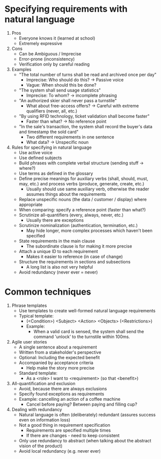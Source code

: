 # Specifying requirements with natural language
1. Pros
    - Everyone knows it (learned at school)
    - Extremely expressive
1. Cons
    - Can be Ambiguous / Imprecise
    - Error-prone (inconsistency)
    - Verification only by careful reading
1. Examples
    - "The total number of turns shall be read and archived once per day"
        * Imprecise: Who should do this? -> Passive voice
        * Vague: When should this be done?
    - "The system shall send usage statistics"
        * Imprecise: To whom? -> incomplete phrasing
    - "An authorized skier shall never pass a turnstile"
        * What about free-access offers? -> Careful with extreme qualifiers (never, all, etc.)
    - "By using RFID technology, ticket validation shall become faster"
        * Faster than what? -> No reference point
    - "In the sale's transaction, the system shall record the buyer's data and timestamp the sold card"
        * Two different requirements in one sentence
        * What data? -> Unspecific noun
1. Rules for specifying in natural language
    - Use active voice
    - Use defined subjects
    - Build phrases with complete verbal structure (sending stuff -> where?)
    - Use terms as defined in the glossary
    - Define precise meanings for auxiliary verbs (shall, should, must, may, etc.) and process verbs (produce, generate, create, etc.)
        * Usually should use same auxiliary verb, otherwise the reader assumes things about the requirements
    - Replace unspecific nouns (the data / customer / display) where appropriate
    - When comparing: specify a reference point (faster than what?)
    - Scrutinize all-quantifiers (every, always, never, etc.)
        * Usually there are exceptions
    - Scrutinize nominalization (authentication, termination, etc.)
        * May hide longer, more complex processes which haven't been specified
    - State requirements in the main clause
        * The subordinate clause is for making it more precise
    - Attach a unique ID to each requirement
        * Makes it easier to reference (in case of change)
    - Structure the requirements in sections and subsections
        * A long list is also not very helpful
    - Avoid redundancy (never ever = never)



# Common techniques
1. Phrase templates
    - Use templates to create well-formed natural language requirements
    - Typical template:
        * (\<Condition\>) \<Subject\> \<Action\> \<Objects\> (\<Restrictions\>)
        * Example:
            + When a valid card is sensed, the system shall send the command 'unlock' to the turnstile within 100ms.
1. Agile user stories
    - A single sentence about a requirement
    - Written from a stakeholder's perspective
    - Optional: Including the expected benefit
    - Accompanied by acceptance criteria
        * Help make the story more precise
    - Standard template:
        * As a \<role\> I want to \<requirement\> (so that \<benefit\>)
1. All-quantification and exclusion
    - Avoid, because there are always exclusions
    - Specify found exceptions as requirements
    - Example: cancelling an action of a coffee machine
        * Cancel before paying? Between paying and filling cup?
1. Dealing with redundancy
    - Natural language is often (deliberately) redundant (assures success even on information loss)
    - Not a good thing in requirement specification
        * Requirements are specified multiple times
        * If there are changes - need to keep consistent
    - Only use redundancy to abstract (when talking about the abstract vision of the product)
    - Avoid local redundancy (e.g. never ever)
